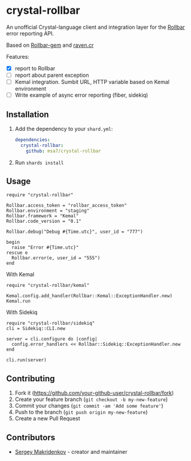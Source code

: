# crystal-rollbar

An unofficial Crystal-language client and integration layer for the [Rollbar](https://rollbar.com) error reporting API.

Based on [Rollbar-gem](https://github.com/rollbar/rollbar-gem) and [raven.cr](https://github.com/Sija/raven.cr)

Features:

- [x] report to Rollbar
- [ ] report about parent exception
- [ ] Kemal integration. Sumbit URL, HTTP variable based on Kemal environment
- [ ] Write example of async error reporting (fiber, sidekiq)

## Installation

1. Add the dependency to your `shard.yml`:

   ```yaml
   dependencies:
     crystal-rollbar:
       github: msa7/crystal-rollbar
   ```

2. Run `shards install`

## Usage

```crystal
require "crystal-rollbar"

Rollbar.access_token = "rollbar_access_token"
Rollbar.environment = "staging"
Rollbar.framework = "Kemal"
Rollbar.code_version = "0.1"

Rollbar.debug("Debug #{Time.utc}", user_id = "777")

begin
  raise "Error #{Time.utc}"
rescue e
  Rollbar.error(e, user_id = "555")
end
```

With Kemal

```crystal
require "crystal-rollbar/kemal"

Kemal.config.add_handler(Rollbar::Kemal::ExceptionHandler.new)
Kemal.run
```

With Sidekiq

```crystal
require "crystal-rollbar/sidekiq"
cli = Sidekiq::CLI.new

server = cli.configure do |config|
  config.error_handlers << Rollbar::Sidekiq::ExceptionHandler.new
end

cli.run(server)
```


## Contributing

1. Fork it (<https://github.com/your-github-user/crystal-rollbar/fork>)
2. Create your feature branch (`git checkout -b my-new-feature`)
3. Commit your changes (`git commit -am 'Add some feature'`)
4. Push to the branch (`git push origin my-new-feature`)
5. Create a new Pull Request

## Contributors

- [Sergey Makridenkov](https://github.com/your-github-user) - creator and maintainer
